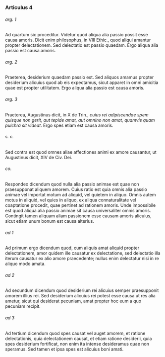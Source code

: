 ### Articulus 4

###### arg. 1
Ad quartum sic proceditur. Videtur quod aliqua alia passio possit esse causa amoris. Dicit enim philosophus, in VIII Ethic., quod aliqui amantur propter delectationem. Sed delectatio est passio quaedam. Ergo aliqua alia passio est causa amoris.

###### arg. 2
Praeterea, desiderium quaedam passio est. Sed aliquos amamus propter desiderium alicuius quod ab eis expectamus, sicut apparet in omni amicitia quae est propter utilitatem. Ergo aliqua alia passio est causa amoris.

###### arg. 3
Praeterea, Augustinus dicit, in X de Trin., *cuius rei adipiscendae spem quisque non gerit, aut tepide amat, aut omnino non amat, quamvis quam pulchra sit videat*. Ergo spes etiam est causa amoris.

###### s. c.
Sed contra est quod omnes aliae affectiones animi ex amore causantur, ut Augustinus dicit, XIV de Civ. Dei.

###### co.
Respondeo dicendum quod nulla alia passio animae est quae non praesupponat aliquem amorem. Cuius ratio est quia omnis alia passio animae vel importat motum ad aliquid, vel quietem in aliquo. Omnis autem motus in aliquid, vel quies in aliquo, ex aliqua connaturalitate vel coaptatione procedit, quae pertinet ad rationem amoris. Unde impossibile est quod aliqua alia passio animae sit causa universaliter omnis amoris. Contingit tamen aliquam aliam passionem esse causam amoris alicuius, sicut etiam unum bonum est causa alterius.

###### ad 1
Ad primum ergo dicendum quod, cum aliquis amat aliquid propter delectationem, amor quidem ille causatur ex delectatione, sed delectatio illa iterum causatur ex alio amore praecedente; nullus enim delectatur nisi in re aliquo modo amata.

###### ad 2
Ad secundum dicendum quod desiderium rei alicuius semper praesupponit amorem illius rei. Sed desiderium alicuius rei potest esse causa ut res alia ametur, sicut qui desiderat pecuniam, amat propter hoc eum a quo pecuniam recipit.

###### ad 3
Ad tertium dicendum quod spes causat vel auget amorem, et ratione delectationis, quia delectationem causat, et etiam ratione desiderii, quia spes desiderium fortificat, non enim ita intense desideramus quae non speramus. Sed tamen et ipsa spes est alicuius boni amati.

